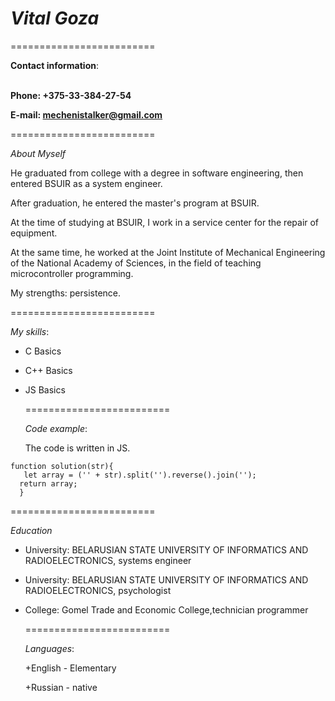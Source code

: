 # ***Vital Goza***
=========================<p>
**Contact information**:<p>                                     
**Phone: +375-33-384-27-54**<p>
**E-mail: mechenistalker@gmail.com**<p>
=========================<p>
*About Myself*<p>
He graduated from college with a degree in software engineering, then entered BSUIR as a system engineer.<p> 
After graduation, he entered the master's program at BSUIR.<p> 
At the time of studying at BSUIR, I work in a service center for the repair of equipment.<p> 
At the same time, he worked at the Joint Institute of Mechanical Engineering of the National Academy of Sciences, in the field of teaching microcontroller programming.<p> 
My strengths: persistence.<p>
=========================<p>
*My skills*:<p>
 - C Basics<p>
 - C++ Basics<p>
 - JS Basics<p>
=========================<p>
*Code example*:<p>
The code is written in JS.
```
function solution(str){
   let array = ('' + str).split('').reverse().join('');
  return array;
  }
```
=========================<p>
*Education*<p>
 - University: BELARUSIAN STATE UNIVERSITY OF INFORMATICS AND RADIOELECTRONICS, systems engineer<p>
 - University: BELARUSIAN STATE UNIVERSITY OF INFORMATICS AND RADIOELECTRONICS, psychologist<p>
 - College: Gomel Trade and Economic College,technician programmer<p>
 =========================<p>
*Languages*:<p>
  +English - Elementary<p>
  +Russian - native<p>
